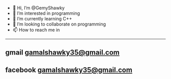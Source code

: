 - 👋 Hi, I’m @GemyShawky
- 👀 I’m interested in programming
- 🌱 I’m currently learning C++
- 💞️ I’m looking to collaborate on programming
- 📫 How to reach me in 
-----------------------
gmail
gamalshawky35@gmail.com
-----------------------
facebook
gamalshawky35@gmail.com
-----------------------


